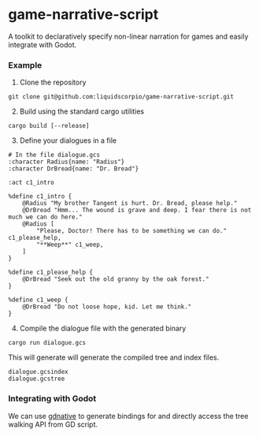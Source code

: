 # game-narrative-script

A toolkit to declaratively specify non-linear narration for games and easily integrate with Godot.

### Example
1. Clone the repository
```
git clone git@github.com:liquidscorpio/game-narrative-script.git
```

2. Build using the standard cargo utilities
```
cargo build [--release]
```

3. Define your dialogues in a file
```
# In the file dialogue.gcs
:character Radius{name: "Radius"}
:character DrBread{name: "Dr. Bread"}

:act c1_intro

%define c1_intro {
    @Radius "My brother Tangent is hurt. Dr. Bread, please help."
    @DrBread "Hmm... The wound is grave and deep. I fear there is not much we can do here."
    @Radius [
        "Please, Doctor! There has to be something we can do." c1_please_help,
        "**Weep**" c1_weep,
    ]
}

%define c1_please_help {
    @DrBread "Seek out the old granny by the oak forest."
}

%define c1_weep {
    @DrBread "Do not loose hope, kid. Let me think."
}

```

4. Compile the dialogue file with the generated binary
```
cargo run dialogue.gcs
```
This will generate will generate the compiled tree and index files.
```
dialogue.gcsindex
dialogue.gcstree
```

### Integrating with Godot
We can use [gdnative](https://crates.io/crates/gdnative) to generate bindings for and directly access the tree walking API from GD script.
